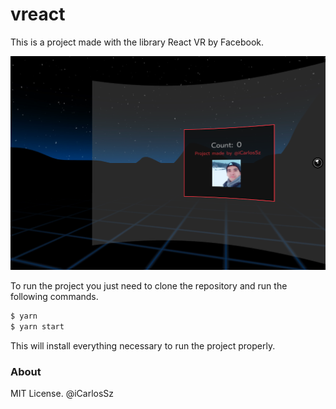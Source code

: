 # vreact
This is a project made with the library React VR by Facebook. 

![](static_assets/screenshot.png?raw=true)

To run the project you just need to clone the repository and run the following commands.

```sh
$ yarn
$ yarn start
```

This will install everything necessary to run the project properly.

### About
MIT License.
@iCarlosSz
